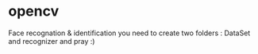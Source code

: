 # opencv
Face recognation &amp; identification
you need to create two folders : DataSet and recognizer
and pray :)
